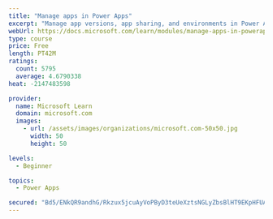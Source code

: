 ```yaml
---
title: "Manage apps in Power Apps"
excerpt: "Manage app versions, app sharing, and environments in Power Apps."
webUrl: https://docs.microsoft.com/learn/modules/manage-apps-in-powerapps/
type: course
price: Free
length: PT42M
ratings:
  count: 5795
  average: 4.6790338
heat: -2147483598

provider:
  name: Microsoft Learn
  domain: microsoft.com
  images:
    - url: /assets/images/organizations/microsoft.com-50x50.jpg
      width: 50
      height: 50

levels:
  - Beginner

topics:
  - Power Apps

secured: "Bd5/ENkQR9andhG/Rkzux5jcuAyVoPByD3teUeXztsNGLyZbsBlHT9EKpHFUAChxq21INbRoq52qapbOHOK+yS86ERMQ1FccJUxUmpMogirGZN0HXH21KPLlHXW5TDqwvj4+7fXZfxddjZXA3UX8alfJMv2pACzh8HsUOtcH17RWIZ0MuRGa+Pl+x2PpDYSTSAnTM+JtjKQrYDjaw1z/doKTdDUbgt2t0C2bxM8mqbIVItY/3S73Uy1Z6SmSyp6BHpfaO+e/KTjVKDrhB/U7A69n8L9wUUVy3NMOXyKJ2JbqpVeEEIbkn611HWgfJsrs9k9J345s3fb0UhU3UCV3c5fQ8plkO+BkjRXjP1yqrqQHbHODNOHAd8hJitgg9zjoqxy9cd/syUE1Mahl2D3ZaIAJI4d8apBUtxRoyHMJLWw=;LtwyCx/Nr2G0GtC0gMqpvw=="
---
```


